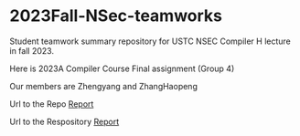 # 2023Fall-NSec-teamworks
Student teamwork summary repository for USTC NSEC Compiler H lecture in fall 2023.

Here is 2023A Compiler Course Final assignment (Group 4)

Our members are Zhengyang and ZhangHaopeng

Url to the Repo [Report](https://github.com/ZhangHaopeng-Dino/2023fall-NSec-teamworks/blob/G4-ZhengYang-ZhangHaopeng/report.md)

Url to the Respository [Report](https://github.com/ZhangHaopeng-Dino/2023fall-NSec-teamworks/tree/G4-ZhengYang-ZhangHaopeng)
